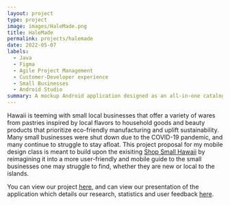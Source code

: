 ```yaml
---
layout: project
type: project
image: images/HaleMade.png
title: HaleMade
permalink: projects/halemade
date: 2022-05-07
labels:
  - Java
  - Figma
  - Agile Project Management
  - Customer-Developer experience
  - Small Businesses
  - Android Studio
summary: A mockup Android application designed as an all-in-one catalog to specifically promote small businesses in Hawaii.
---
```


Hawaii is teeming with small local businesses that offer a variety of wares from pastries inspired by local flavors to household goods 
and beauty products that prioritize eco-friendly manufacturing and uplift sustainability. Many small businesses were shut down due to the COVID-19 pandemic, and many continue to struggle to stay afloat.
This project proposal for my mobile design class is meant to build upon the exisiting 
[Shop Small Hawaii](https://shopsmallhawaii.com/) by reimagining it into a more user-friendly and mobile guide to the small businesses one 
may struggle to find, whether they are new or local to the islands.


You can view our project [here](https://github.com/HaleMade-Hawaii), and can view our presentation of the application which details our research, statistics and user feedback [here](/HaleMade_Final.pdf).

